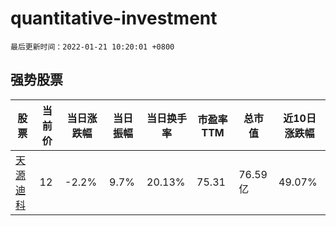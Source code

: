 # quantitative-investment

`最后更新时间：2022-01-21 10:20:01 +0800`

## 强势股票

|股票|当前价|当日涨跌幅|当日振幅|当日换手率|市盈率TTM|总市值|近10日涨跌幅|
|----|----|----|----|----|----|----|----|
|[天源迪科](https://xueqiu.com/S/SZ300047)|12|-2.2%|9.7%|20.13%|75.31|76.59亿|49.07%|
